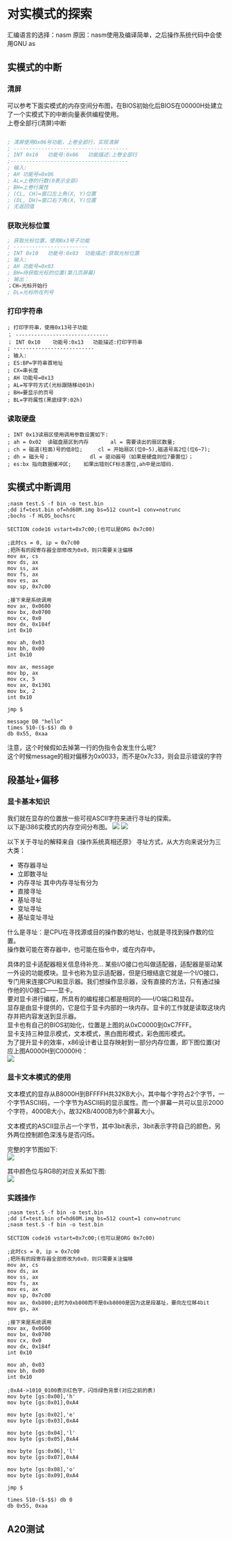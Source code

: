 # 对实模式的探索

汇编语言的选择：nasm
原因：nasm使用及编译简单，之后操作系统代码中会使用GNU as
## 实模式的中断
### 清屏
可以参考下面实模式的内存空间分布图，在BIOS初始化后BIOS在00000H处建立了一个实模式下的中断向量表供编程使用。  
上卷全部行(清屏)中断
```asm

; 清屏使用0x06号功能，上卷全部行，实现清屏
; -------------------------------------
; INT 0x10   功能号:0x06   功能描述:上卷全部行
;--------------------------------------
; 输入:
; AH 功能号=0x06
; AL=上卷的行数(0表示全部)
; BH=上卷行属性
; (CL, CH)=窗口左上角(X, Y)位置
; (DL, DH)=窗口右下角(X, Y)位置
; 无返回值
```
### 获取光标位置
```asm
; 获取光标位置，使用0x3号子功能
; ------------------------
; INT 0x10   功能号:0x03  功能描述:获取光标位置
; 输入:
; AH 功能号=0x03
; BH=待获取光标的位置(第几页屏幕)
; 输出：
；CH=光标开始行
; DL=光标所在列号
```
### 打印字符串
```
; 打印字符串，使用0x13号子功能
； ------------------------------
； INT 0x10    功能号:0x13   功能描述:打印字符串
; --------------------------
; 输入:
; ES:BP=字符串首地址
; CX=串长度
; AH 功能号=0x13
; AL=写字符方式(光标跟随移动01h)
; BH=要显示的页号
; BL=字符属性(黑底绿字:02h)
```
### 读取硬盘
```
; INT 0x13读扇区使用调用参数设置如下:
; ah = 0x02  读磁盘扇区到内存		al = 需要读出的扇区数量;
; ch = 磁道(柱面)号的低8位;		cl = 开始扇区(位0~5),磁道号高2位(位6~7);
; dh = 磁头号；				dl = 驱动器号（如果是硬盘则位7要置位）；
; es:bx 指向数据缓冲区;	如果出错则CF标志置位,ah中是出错码.
```

## 实模式中断调用   
```
;nasm test.S -f bin -o test.bin
;dd if=test.bin of=hd60M.img bs=512 count=1 conv=notrunc
;bochs -f HLOS_bochsrc

SECTION code16 vstart=0x7c00;(也可以是ORG 0x7c00)

;此时cs = 0, ip = 0x7c00
;把所有的段寄存器全部修改为0x0，则只需要关注偏移
mov ax, cs
mov ds, ax
mov ss, ax
mov fs, ax
mov es, ax
mov sp, 0x7c00

;接下来是系统调用
mov ax, 0x0600
mov bx, 0x0700
mov cx, 0x0
mov dx, 0x184f
int 0x10

mov ah, 0x03
mov bh, 0x00
int 0x10

mov ax, message
mov bp, ax
mov cx, 5
mov ax, 0x1301
mov bx, 2
int 0x10

jmp $

message DB "hello"
times 510-($-$$) db 0
db 0x55, 0xaa
```
注意，这个时候假如去掉第一行的伪指令会发生什么呢?  
这个时候message的相对偏移为0x0033，而不是0x7c33，则会显示错误的字符
## 段基址+偏移
### 显卡基本知识
我们就在显存的位置放一些可视ASCII字符来进行寻址的探索。  
以下是i386实模式的内存空间分布图。
![](./BIOS-mem.png)
![](./real_mode_mem.png)

以下关于寻址的解释来自《操作系统真相还原》
寻址方式，从大方向来说分为三大类：  
* 寄存器寻址
* 立即数寻址
* 内存寻址
其中内存寻址有分为
* 直接寻址
* 基址寻址
* 变址寻址
* 基址变址寻址

什么是寻址：是CPU在寻找源或目的操作数的地址，也就是寻找到操作数的位置。  
操作数可能在寄存器中，也可能在指令中，或在内存中。

具体的显卡适配器相关信息待补充...
某些I/O接口也叫做适配器，适配器是驱动某一外设的功能模块。显卡也称为显示适配器，但是归根结底它就是一个I/O接口，专门用来连接CPU和显示器。我们想操作显示器，没有直接的方法，只有通过操作他的I/O接口——显卡。  
要对显卡进行编程，所具有的编程接口都是相同的——I/O端口和显存。  
显存是由显卡提供的，它是位于显卡内部的一块内存。显卡的工作就是读取这块内存并把内容发送到显示器。  
显卡也有自己的BIOS初始化，位置是上图的从0xC0000到0xC7FFF。   
显卡支持三种显示模式，文本模式，黑白图形模式，彩色图形模式。  
为了提升显卡的效率，x86设计者让显存映射到一部分内存位置，即下图位置(对应上图A0000H到C0000H)：  
![](./video_mem.png)  

### 显卡文本模式的使用
文本模式的显存从B8000H到BFFFFH共32KB大小，其中每个字符占2个字节，一个字节ASCII码，一个字节为ASCII码的显示属性。而一个屏幕一共可以显示2000个字符，4000B大小，故32KB/4000B为8个屏幕大小。

文本模式的ASCII显示占一个字节，其中3bit表示，3bit表示字符自己的颜色，另外两位控制颜色深浅与是否闪烁。

完整的字节图如下:  
![](./video_char.png)

其中颜色位与RGB的对应关系如下图:  
![](./text_mode_color.png)

### 实践操作
```
;nasm test.S -f bin -o test.bin
;dd if=test.bin of=hd60M.img bs=512 count=1 conv=notrunc
;nasm test.S -f bin -o test.bin

SECTION code16 vstart=0x7c00;(也可以是ORG 0x7c00)

;此时cs = 0, ip = 0x7c00
;把所有的段寄存器全部修改为0x0，则只需要关注偏移
mov ax, cs
mov ds, ax
mov ss, ax
mov fs, ax
mov es, ax
mov sp, 0x7c00
mov ax, 0xb800;此时为0xb800而不是0xb8000是因为这是段基址，要向左位移4bit
mov gs, ax

;接下来是系统调用
mov ax, 0x0600
mov bx, 0x0700
mov cx, 0x0
mov dx, 0x184f
int 0x10

mov ah, 0x03
mov bh, 0x00
int 0x10

;0xA4->1010_0100表示红色字，闪烁绿色背景(对应之前的表)
mov byte [gs:0x00],'h'
mov byte [gs:0x01],0xA4

mov byte [gs:0x02],'e'
mov byte [gs:0x03],0xA4 

mov byte [gs:0x04],'l'
mov byte [gs:0x05],0xA4 

mov byte [gs:0x06],'l'
mov byte [gs:0x07],0xA4 

mov byte [gs:0x08],'o'
mov byte [gs:0x09],0xA4 

jmp $

times 510-($-$$) db 0
db 0x55, 0xaa
```
## A20测试